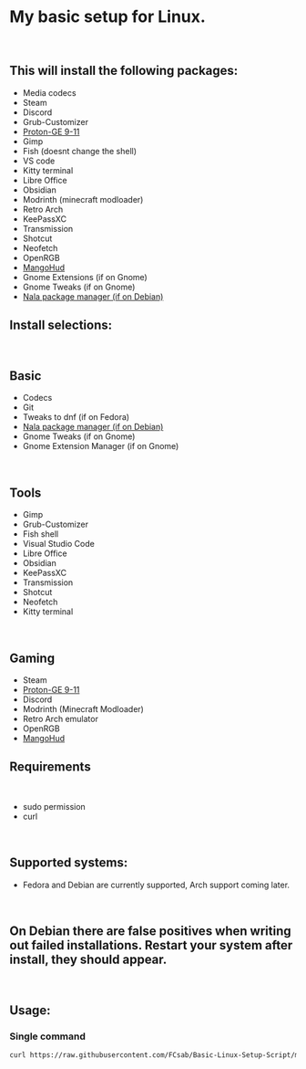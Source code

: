 <h1>My basic setup for Linux.</h1>
<br>
<h2>This will install the following packages:</h2>
    <ul>
        <li>Media codecs</li>
        <li>Steam</li>
        <li>Discord</li>
        <li>Grub-Customizer</li>
        <li><a href="https://github.com/GloriousEggroll/proton-ge-custom">Proton-GE 9-11</a></li>
        <li>Gimp</li>
        <li>Fish (doesnt change the shell)</li>
        <li>VS code</li>
        <li>Kitty terminal</li>
        <li>Libre Office</li>
        <li>Obsidian</li>
        <li>Modrinth (minecraft modloader)</li>
        <li>Retro Arch</li>
        <li>KeePassXC</li>
        <li>Transmission</li>
        <li>Shotcut</li>
        <li>Neofetch</li>
        <li>OpenRGB</li>
        <li><a href="https://github.com/flightlessmango/MangoHud">MangoHud</a></li>
        <li>Gnome Extensions (if on Gnome)</li>
        <li>Gnome Tweaks (if on Gnome)</li>
        <li><a href="https://github.com/volitank/nala">Nala package manager (if on Debian)</a></li>
    </ul>

<h2>
    Install selections:
</h2>
<br>
<h2>Basic</h2>
<ul>
    <li>Codecs</li>
    <li>Git</li>
    <li>Tweaks to dnf (if on Fedora)</li>
    <li><a href="https://github.com/volitank/nala">Nala package manager (if on Debian)</a></li>
    <li>Gnome Tweaks (if on Gnome)</li>
    <li>Gnome Extension Manager (if on Gnome)</li>
</ul>
<br>

<h2>Tools</h2>
<ul>
    <li>Gimp</li>
    <li>Grub-Customizer</li>
    <li>Fish shell</li>
    <li>Visual Studio Code</li>
    <li>Libre Office</li>
    <li>Obsidian</li>
    <li>KeePassXC</li>
    <li>Transmission</li>
    <li>Shotcut</li>
    <li>Neofetch</li>
    <li>Kitty terminal</li>
</ul>
<br>

<h2>Gaming</h2>
<ul>
    <li>Steam</li>
    <li><a href="https://github.com/GloriousEggroll/proton-ge-custom">Proton-GE 9-11</a></li>
    <li>Discord</li>
    <li>Modrinth (Minecraft Modloader)</li>
    <li>Retro Arch emulator</li>
    <li>OpenRGB</li>
    <li><a href="https://github.com/flightlessmango/MangoHud">MangoHud</a></li>
</ul>

<h2>Requirements</h2>
<br>
<ul>
    <li>sudo permission</li>
    <li>curl</li>
</ul>

<br>

<h2>Supported systems:</h2>
<ul>
    <li>Fedora and Debian are currently supported, Arch support coming later.</li>
</ul>

<br>

<h2>On Debian there are false positives when writing out failed installations. Restart your system after install, they should appear.</h2>

<br>

<h2>Usage:</h2>
<h3>Single command</h3>

```bash
curl https://raw.githubusercontent.com/FCsab/Basic-Linux-Setup-Script/main/setup.sh >> setup.sh && chmod +x setup.sh && sudo bash setup.sh
```
